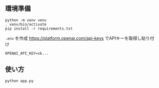 ## 環境準備

```
python -m venv venv
. venv/bin/activate
pip install -r requirements.txt
```

`.env` を作成
https://platform.openai.com/api-keys でAPIキーを取得し貼り付け

```
OPENAI_API_KEY=sk...
```

## 使い方

```
python app.py
```